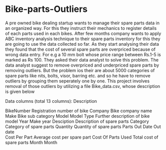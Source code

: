 # Bike-parts-Outliers
 A pre owned bike dealing startup wants to manage their spare parts data in an organized way. For this they instruct their mechanics to register details of each parts used in each bikes. After few months company wants to apply ABC inventory analysis technique to their spare parts inventory for this they are going to use the data collected so far. As they start analysing their data they found that the cost of several spare parts are overpriced because of wrong data entry. For e.g a 10 mm bolt whose price range between Rs.1-5 is marked as Rs 100. They asked their data analyst to solve this problem.
The data analyst suggest to remove overpriced and underpriced spare parts by removing outliers. But the problem ios their are about 5000 categories of spare parts like nits, bolts, visor, barring etc. and so he have to remove outliers by grouping them seperately one by one.  This project involves removal of those outliers by utilizing a file Bike_data.csv, whose description is given below 

Data columns (total 13 columns): Description 

BikeNumber            Registration number of bike 
Company               Bike company name 
Make                  Bike sub category 
Model                 Model 
Type                  Further description of bike model 
Year                  Make year 
Desciption            Description of spare parts 
Category              Category of spare parts 
Quantity              Quantity of spare parts 
Parts Out Date        Out date  
Cost Per Part         Average cost per spare part 
Cost Of Parts Used    Total cost of spare parts 
Month                 Month 
